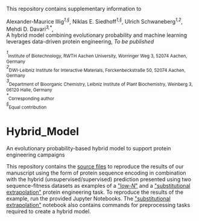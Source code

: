 This repository contains supplementary information to

Alexander-Maurice Illig<sup>*1,§*</sup>, Niklas E. Siedhoff<sup>*1,§*</sup>, Ulrich Schwaneberg<sup>*1,2*</sup>, Mehdi D. Davari<sup>*3,\**</sup>, <br>
A hybrid model combining evolutionary probability and machine learning leverages data-driven protein engineering, *To be published*<br>

<sup>*1*</sup><sub>Institute of Biotechnology, RWTH Aachen University, Worringer Weg 3, 52074 Aachen, Germany</sub> <br>
<sup>*2*</sup><sub>DWI-Leibniz Institute for Interactive Materials, Forckenbeckstraße 50, 52074 Aachen, Germany</sub> <br>
<sup>*3*</sup><sub>Department of Bioorganic Chemistry, Leibniz Institute of Plant Biochemistry, Weinberg 3, 06120 Halle, Germany</sub> <br>
<sup>*\**</sup><sub>Corresponding author</sub> <br>
<sup>*§*</sup><sub>Equal contribution</sub> <br>


# Hybrid_Model
An evolutionary probability-based hybrid model to support protein engineering campaigns

This repository contains the [source files](/Examples/scripts) to reproduce the results of our manuscript using the form of protein sequence encoding in combination with the hybrid (unsupervised/supervised) prediction presented using two sequence-fitness datasets as examples of a ["low-*N*"](/Examples/example_rl401.ipynb) and a ["substitutional extrapolation"](/Examples/example_pabp.ipynb) protein engineering task.
To reproduce the results of the example, run the provided Jupyter Notebooks. The ["substitutional extrapolation"](/Examples/example_pabp.ipynb) notebook also contains commands for preprocessing tasks required to create a hybrid model.
